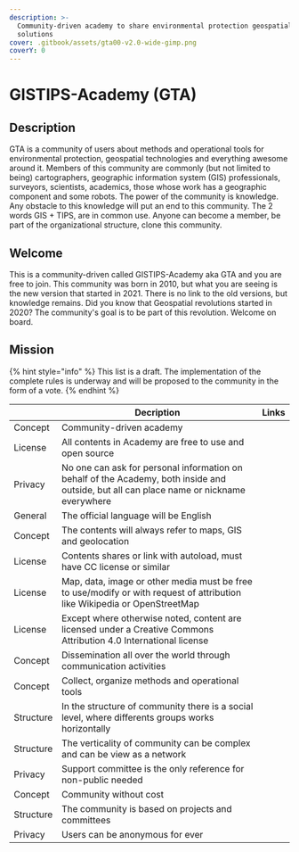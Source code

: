 ```yaml
---
description: >-
  Community-driven academy to share environmental protection geospatial
  solutions
cover: .gitbook/assets/gta00-v2.0-wide-gimp.png
coverY: 0
---
```


# GISTIPS-Academy (GTA)

## Description

GTA is a community of users about methods and operational tools for environmental protection, geospatial technologies and everything awesome around it. Members of this community are commonly (but not limited to being) cartographers, geographic information system (GIS) professionals, surveyors, scientists, academics, those whose work has a geographic component and some robots. The power of the community is knowledge. Any obstacle to this knowledge will put an end to this community. The 2 words GIS + TIPS, are in common use. Anyone can become a member, be part of the organizational structure, clone this community.

## Welcome

This is a community-driven called GISTIPS-Academy aka GTA and you are free to join. This community was born in 2010, but what you are seeing is the new version that started in 2021. There is no link to the old versions, but knowledge remains. Did you know that Geospatial revolutions started in 2020? The community's goal is to be part of this revolution. Welcome on board.

## Mission

{% hint style="info" %}
This list is a draft. The implementation of the complete rules is underway and will be proposed to the community in the form of a vote.
{% endhint %}

|           | Decription                                                                                                                               | Links |
| --------- | ---------------------------------------------------------------------------------------------------------------------------------------- | ----- |
| Concept   | Community-driven academy                                                                                                                 |       |
| License   | All contents in Academy are free to use and open source                                                                                  |       |
| Privacy   | No one can ask for personal information on behalf of the Academy, both inside and outside, but all can place name or nickname everywhere |       |
| General   | The official language will be English                                                                                                    |       |
| Concept   | The contents will always refer to maps, GIS and geolocation                                                                              |       |
| License   | Contents shares or link with autoload, must have CC license or similar                                                                   |       |
| License   | Map, data, image or other media must be free to use/modify or with request of attribution like Wikipedia or OpenStreetMap                |       |
| License   | Except where otherwise noted, content are licensed under a Creative Commons Attribution 4.0 International license                        |       |
| Concept   | Dissemination all over the world through communication activities                                                                        |       |
| Concept   | Collect, organize methods and operational tools                                                                                          |       |
| Structure | In the structure of community there is a social level, where differents groups works horizontally                                        |       |
| Structure | The verticality of community can be complex and can be view as a network                                                                 |       |
| Privacy   | Support committee is the only reference for non-public needed                                                                            |       |
| Concept   | Community without cost                                                                                                                   |       |
| Structure | The community is based on projects and committees                                                                                        |       |
| Privacy   | Users can be anonymous for ever                                                                                                          |       |

